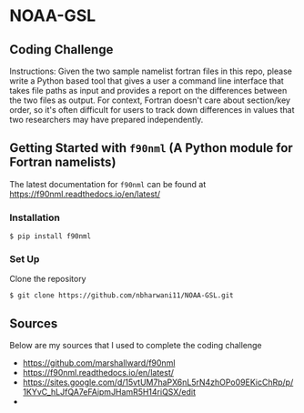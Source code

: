 # NOAA-GSL

## Coding Challenge

Instructions:
Given the two sample namelist fortran files in this repo, please write a Python based tool that gives a user a command line interface that takes file paths as input and provides a report on the differences between the two files as output. For context, Fortran doesn't care about section/key order, so it's often difficult for users to track down differences in values that two researchers may have prepared independently. 


## Getting Started with `f90nml` (A Python module for Fortran namelists)

The latest documentation for `f90nml` can be found at https://f90nml.readthedocs.io/en/latest/

### **Installation**

```$ pip install f90nml```

### **Set Up**

Clone the repository

```$ git clone https://github.com/nbharwani11/NOAA-GSL.git```





## Sources

Below are my sources that I used to complete the coding challenge

- https://github.com/marshallward/f90nml
- https://f90nml.readthedocs.io/en/latest/
- https://sites.google.com/d/15vtUM7haPX6nL5rN4zhOPo09EKicChRp/p/1KYvC_hLJfQA7eFAipmJHamR5H14riQSX/edit
- 
